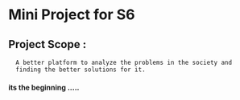 # Mini Project for S6

## Project Scope :
      A better platform to analyze the problems in the society and 
      finding the better solutions for it.

#### its the beginning .....
 
